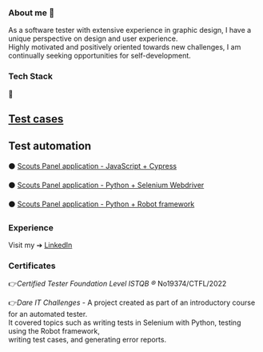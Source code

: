 ### About me 👋
As a software tester with extensive experience in graphic design, I have a unique perspective on design and user experience. <br> Highly motivated and positively oriented towards new challenges, I am continually seeking opportunities for self-development.
### Tech Stack

📄
## [Test cases]([https://docs.google.com/spreadsheets/d/16COdGQQfwThK76CaQQtvQNyTWjrp5gBTCHjcr5HlxRs/edit#gid=0](https://docs.google.com/spreadsheets/d/1Iq_F6hXlA2tKq5HCmH7s8vUKN8b5IEJKKBOOaXk8rQQ/edit?usp=sharing))

## Test automation
 ⚫️  [Scouts Panel application - JavaScript + Cypress](https://github.com/izabelagorz/MyCypressProject.git)<br>
 
 ⚫️  [Scouts Panel application - Python + Selenium Webdriver](https://github.com/izabelagorz/test_automation_challenge_portfolio_Izabela.git) <br>
 
 ⚫️  [Scouts Panel application - Python + Robot framework](https://github.com/izabelagorz/panelscout_robotframework.git)<br>
 
### Experience

Visit my ➔ [LinkedIn](https://www.linkedin.com/in/izabelagorz/)

### Certificates

👉*Certified Tester Foundation Level ISTQB ®* No19374/CTFL/2022

👉*Dare IT Challenges* - A project created as part of an introductory course for an automated tester.<br> 
  It covered topics such as writing tests in Selenium with Python, testing using the Robot framework, <br>
writing test cases, and generating error reports.<br>

<!--
**izabelagorz/izabelagorz** is a ✨ _special_ ✨ repository because its `README.md` (this file) appears on your GitHub profile.

Here are some ideas to get you started:

- 🔭 I’m currently working on ...
- 🌱 I’m currently learning ...
- 👯 I’m looking to collaborate on ...
- 🤔 I’m looking for help with ...
- 💬 Ask me about ...
- 📫 How to reach me: ...
- 😄 Pronouns: ...
- ⚡ Fun fact: ...
-->
